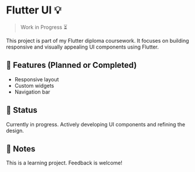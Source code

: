 # Flutter UI 💡
> Work in Progress ⏳

This project is part of my Flutter diploma coursework. It focuses on building responsive and visually appealing UI components using Flutter.

## 🔨 Features (Planned or Completed)
- Responsive layout
- Custom widgets
- Navigation bar 


## 🚧 Status
Currently in progress. Actively developing UI components and refining the design.

## 📌 Notes
This is a learning project. Feedback is welcome!
